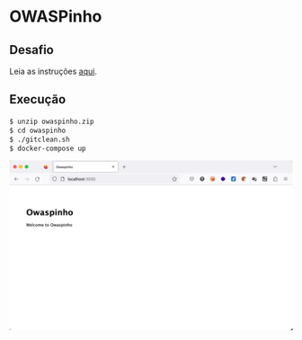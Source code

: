 # OWASPinho

## Desafio

Leia as instruções [aqui](DESAFIO.md).

## Execução

```
$ unzip owaspinho.zip
$ cd owaspinho
$ ./gitclean.sh
$ docker-compose up
```


![image-20230411163617555](images/image-20230411163617555.png)
